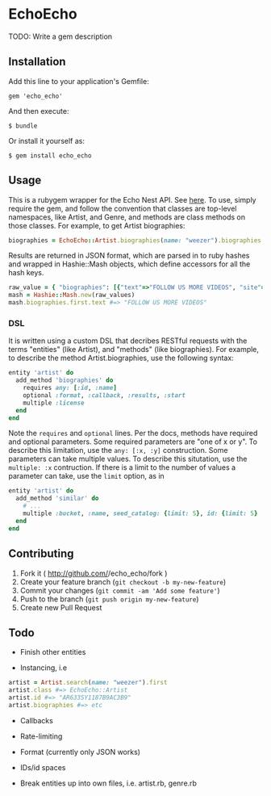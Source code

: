 # EchoEcho

TODO: Write a gem description

## Installation

Add this line to your application's Gemfile:

    gem 'echo_echo'

And then execute:

    $ bundle

Or install it yourself as:

    $ gem install echo_echo

## Usage

This is a rubygem wrapper for the Echo Nest API. See [here]( http://developer.echonest.com/docs/v4 ).
To use, simply require the gem, and follow the convention that classes are top-level namespaces, like Artist, and Genre,
and methods are class methods on those classes. For example, to get Artist biographies:

```ruby
biographies = EchoEcho::Artist.biographies(name: "weezer").biographies
```

Results are returned in JSON format, which are parsed in to ruby hashes and wrapped in Hashie::Mash objects,
which define accessors for all the hash keys.

```ruby
raw_value = { "biographies": [{"text"=>"FOLLOW US MORE VIDEOS", "site"=>"myspace", "url"=>"http://www.myspace.com/weezer#biography", "license"=>{"type"=>"unknown", "attribution"=>"n/a", "attribution-url"=>"http://www.myspace.com/weezer#biography", "url"=>"n/a", "version"=>"n/a"}, "truncated"=>true}]}
mash = Hashie::Mash.new(raw_values)
mash.biographies.first.text #=> "FOLLOW US MORE VIDEOS"
```

### DSL
It is written using a custom DSL that decribes RESTful requests with the terms "entities" (like Artist),
and "methods" (like biographies). For example, to describe the method Artist.biographies, use the following syntax:

```ruby
entity 'artist' do
  add_method 'biographies' do
    requires any: [:id, :name]
    optional :format, :callback, :results, :start
    multiple :license
  end
end
```

Note the `requires` and `optional` lines. Per the docs, methods have required and optional parameters. Some
required parameters are "one of x or y". To describe this limitation, use the `any: [:x, :y]` construction.
Some parameters can take multiple values. To describe this situtation, use the `multiple: :x` contruction. If there
is a limit to the number of values a parameter can take, use the `limit` option, as in

```ruby
entity 'artist' do
  add_method 'similar' do
    # ...
    multiple :bucket, :name, seed_catalog: {limit: 5}, id: {limit: 5}
  end
end
```

## Contributing

1. Fork it ( http://github.com/<my-github-username>/echo_echo/fork )
2. Create your feature branch (`git checkout -b my-new-feature`)
3. Commit your changes (`git commit -am 'Add some feature'`)
4. Push to the branch (`git push origin my-new-feature`)
5. Create new Pull Request


## Todo
- Finish other entities

- Instancing, i.e

```ruby
artist = Artist.search(name: "weezer").first
artist.class #=> EchoEcho::Artist
artist.id #=> "AR633SY1187B9AC3B9" 
artist.biographies #=> etc
```

- Callbacks

- Rate-limiting

- Format (currently only JSON works)

- IDs/id spaces

- Break entities up into own files, i.e. artist.rb, genre.rb